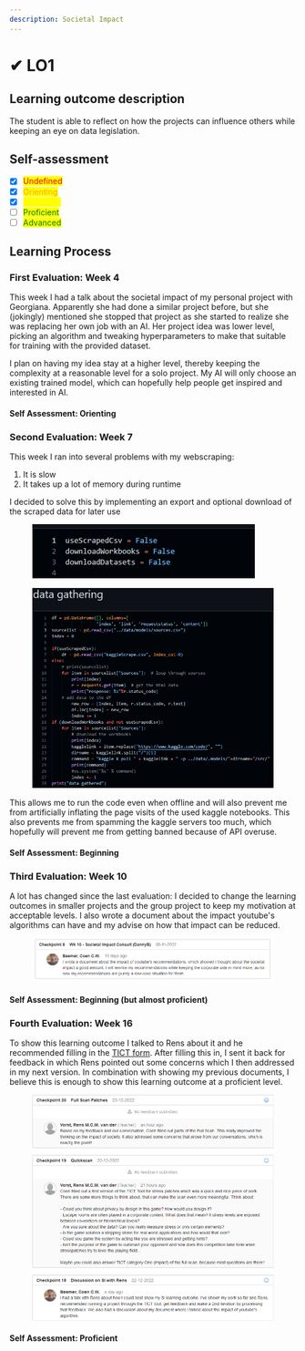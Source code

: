 ```yaml
---
description: Societal Impact
---
```


# ✔ LO1

## Learning outcome description

The student is able to reflect on how the projects can influence others while keeping an eye on data legislation.

## Self-assessment

* [x] <mark style="color:red;">Undefined</mark>
* [x] <mark style="color:orange;">Orienting</mark>
* [x] <mark style="color:yellow;">Beginning</mark>
* [ ] <mark style="color:green;">Proficient</mark>
* [ ] <mark style="color:green;">Advanced</mark>

## Learning Process

### First Evaluation: Week 4

This week I had a talk about the societal impact of my personal project with Georgiana. Apparently she had done a similar project before, but she (jokingly) mentioned she stopped that project as she started to realize she was replacing her own job with an AI. Her project idea was lower level, picking an algorithm and tweaking hyperparameters to make that suitable for training with the provided dataset.&#x20;

I plan on having my idea stay at a higher level, thereby keeping the complexity at a reasonable level for a solo project. My AI will only choose an existing trained model, which can hopefully help people get inspired and interested in AI.

#### Self Assessment: Orienting

### Second Evaluation: Week 7

This week I ran into several problems with my webscraping:

1. It is slow
2. It takes up a lot of memory during runtime

I decided to solve this by implementing an export and optional download of the scraped data for later use

<figure><img src="../.gitbook/assets/image (6) (1).png" alt=""><figcaption></figcaption></figure>

<figure><img src="../.gitbook/assets/image (1) (1) (4).png" alt=""><figcaption></figcaption></figure>

This allows me to run the code even when offline and will also prevent me from artificially inflating the page visits of the used kaggle notebooks. This also prevents me from spamming the kaggle servers too much, which hopefully will prevent me from getting banned because of API overuse.

#### Self Assessment: Beginning

### Third Evaluation: Week 10

A lot has changed since the last evaluation: I decided to change the learning outcomes in smaller projects and the group project to keep my motivation at acceptable levels. I also wrote a document about the impact youtube's algorithms can have and my advise on how that impact can be reduced.&#x20;

<figure><img src="../.gitbook/assets/image (13).png" alt=""><figcaption></figcaption></figure>

#### Self Assessment: Beginning (but almost proficient)&#x20;

### Fourth Evaluation: Week 16

To show this learning outcome I talked to Rens about it and he recommended filling in the [TICT form](https://tict.io/). After filling this in, I sent it back for feedback in which Rens pointed out some concerns which I then addressed in my next version. In combination with showing my previous documents, I believe this is enough to show this learning outcome at a proficient level.

<figure><img src="../.gitbook/assets/image (5).png" alt=""><figcaption></figcaption></figure>

#### Self Assessment: Proficient

